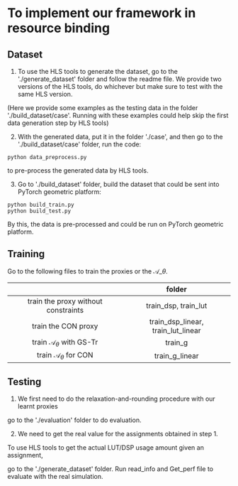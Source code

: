 # To implement our framework in resource binding

## Dataset

1. To use the HLS tools to generate the dataset, go to the './generate_dataset' folder and follow the readme file. We provide two versions of the HLS tools, do whichever but make sure to test with the same HLS version.

(Here we provide some examples as the testing data in the folder './build_dataset/case'. Running with these examples could help skip the first data generation step by HLS tools)

2. With the generated data, put it in the folder './case', and then go to the './build_dataset/case' folder, run the code:

```
python data_preprocess.py
```
to pre-process the generated data by HLS tools.

3. Go to './build_dataset' folder, build the dataset that could be sent into PyTorch geometric platform:
```
python build_train.py
python build_test.py
```
By this, the data is pre-processed and could be run on PyTorch geometric platform.

## Training 

Go to the following files to train the proxies or the $\mathcal{A}\_{\theta}$.

|                                     |      folder     |
|:-----------------------------------:|:---------------:|
| train the proxy without constraints |      train_dsp, train_lut      |
|         train the CON proxy         |   train_dsp_linear, train_lut_linear  |
| train $\mathcal{A}_{\theta}$ with GS-Tr         |     train_g     |
|           train $\mathcal{A}_{\theta}$ for CON           |  train_g_linear |


## Testing

1. We first need to do the relaxation-and-rounding procedure with our learnt proxies

go to the './evaluation' folder to do evaluation.

2. We need to get the real value for the assignments obtained in step 1.

To use HLS tools to get the actual LUT/DSP usage amount given an assignment, 

go to the './generate_dataset' folder. Run read_info and Get_perf file to evaluate with the real simulation.



